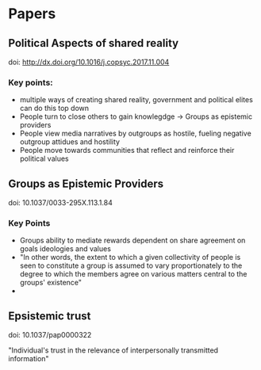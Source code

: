 # Papers

## Political Aspects of shared reality
doi: http://dx.doi.org/10.1016/j.copsyc.2017.11.004

### Key points:

- multiple ways of creating shared reality, government and political elites can
do this top down
- People turn to close others to gain knowlegdge -> Groups as epistemic
providers 
- People view media narratives by outgroups as hostile, fueling negative
outgroup attidues and hostility
- People move towards communities that reflect and reinforce their political
values


## Groups as Epistemic Providers
doi: 10.1037/0033-295X.113.1.84

### Key Points

- Groups ability to mediate rewards dependent on share agreement on goals
ideologies and values
- "In other words, the extent to which a given collectivity of people is seen
to constitute a group is assumed to vary proportionately to the degree to which
the members agree on various matters central to the groups' existence"
-

## Epsistemic trust
doi: 10.1037/pap0000322

"Individual's trust in the relevance of interpersonally transmitted information"


##

